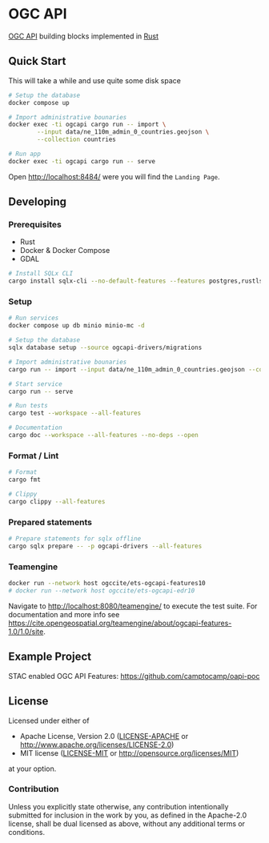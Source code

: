 # OGC API

[OGC API](https://ogcapi.ogc.org/) building blocks implemented in [Rust](https://www.rust-lang.org/)

## Quick Start

This will take a while and use quite some disk space

```bash
# Setup the database
docker compose up

# Import administrative bounaries
docker exec -ti ogcapi cargo run -- import \
        --input data/ne_110m_admin_0_countries.geojson \
        --collection countries

# Run app
docker exec -ti ogcapi cargo run -- serve
```

Open <http://localhost:8484/> were you will find the `Landing Page`.

## Developing

### Prerequisites

- Rust
- Docker & Docker Compose
- GDAL

```bash
# Install SQLx CLI
cargo install sqlx-cli --no-default-features --features postgres,rustls
```

### Setup

```bash
# Run services
docker compose up db minio minio-mc -d

# Setup the database
sqlx database setup --source ogcapi-drivers/migrations

# Import administrative bounaries
cargo run -- import --input data/ne_110m_admin_0_countries.geojson --collection countries

# Start service 
cargo run -- serve

# Run tests
cargo test --workspace --all-features

# Documentation
cargo doc --workspace --all-features --no-deps --open
```

### Format / Lint

```bash
# Format
cargo fmt

# Clippy
cargo clippy --all-features
```

### Prepared statements

```bash
# Prepare statements for sqlx offline
cargo sqlx prepare -- -p ogcapi-drivers --all-features
```

### Teamengine

```bash
docker run --network host ogccite/ets-ogcapi-features10
# docker run --network host ogccite/ets-ogcapi-edr10
```

Navigate to <http://localhost:8080/teamengine/> to execute the test suite. For documentation and more info see <https://cite.opengeospatial.org/teamengine/about/ogcapi-features-1.0/1.0/site>.

## Example Project

STAC enabled OGC API Features: https://github.com/camptocamp/oapi-poc

## License

Licensed under either of

 * Apache License, Version 2.0 ([LICENSE-APACHE](LICENSE-APACHE) or http://www.apache.org/licenses/LICENSE-2.0)
 * MIT license ([LICENSE-MIT](LICENSE-MIT) or http://opensource.org/licenses/MIT)

at your option.

### Contribution

Unless you explicitly state otherwise, any contribution intentionally submitted for inclusion in the work by you, as defined in the Apache-2.0 license, shall be dual licensed as above, without any additional terms or conditions.
